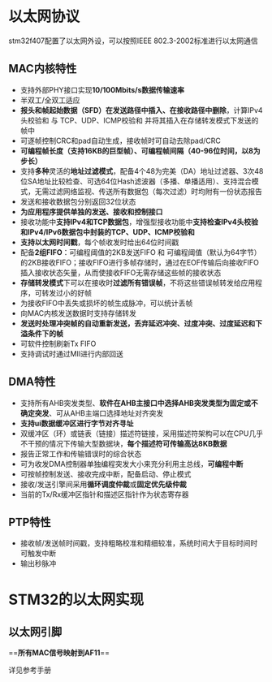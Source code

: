 # 以太网协议

stm32f407配置了以太网外设，可以按照IEEE 802.3-2002标准进行以太网通信

## MAC内核特性

* 支持外部PHY接口实现**10/100Mbits/s数据传输速率**
* 半双工/全双工适应
* **报头和帧起始数据（SFD）在发送路径中插入、在接收路径中删除**，计算IPv4头校验和 与 TCP、UDP、ICMP校验和 并将其插入在存储转发模式下发送的帧中
* 可逐帧控制CRC和pad自动生成，接收帧时可自动去除pad/CRC
* **可编程帧长度（支持16KB的巨型帧）、可编程帧间隔（40-96位时间，以8为步长）**
* 支持**多种**灵活的**地址过滤模式**，配备4个48为完美（DA）地址过滤器、3次48位SA地址比较检查、可选64位Hash滤波器（多播、单播适用）、支持混合模式，无需过滤网络监视、传送所有数据包（每次过滤）时均附有一份状态报告
* 发送和接收数据包分别返回32位状态
* **为应用程序提供单独的发送、接收和控制接口**
* 接收功能中**支持IPv4和TCP数据包**，增强型接收功能中**支持检查IPv4头校验和IPv4/IPv6数据包中封装的TCP、UDP、ICMP校验和**
* **支持以太网时间戳**，每个帧收发时给出64位时间戳
* 配备**2组FIFO**：可编程阈值的2KB发送FIFO 和 可编程阈值（默认为64字节）的2KB接收FIFO；接收FIFO进行多帧存储时，通过在EOF传输后向接收FIFO插入接收状态矢量，从而使接收FIFO无需存储这些帧的接收状态
* **存储转发模式**下可以在接收时**过滤所有错误帧**，不将这些错误帧转发给应用程序，可转发过小的好帧
* 为接收FIFO中丢失或损坏的帧生成脉冲，可以统计丢帧
* 向MAC内核发送数据时支持存储转发
* **发送时处理冲突帧的自动重新发送，丢弃延迟冲突、过度冲突、过度延迟和下溢条件下的帧**
* 可软件控制刷新Tx FIFO
* 支持调试时通过MII进行内部回送

## DMA特性

* 支持所有AHB突发类型、**软件在AHB主接口中选择AHB突发类型为固定或不确定突发**、可从AHB主端口选择地址对齐突发
* **支持ui数据缓冲区进行字节对齐寻址**
* 双缓冲区（环）或链表（链接）描述符链接，采用描述符架构可以在CPU几乎不干预的情况下传输大型数据块，**每个描述符可传输高达8KB数据**
* 报告正常工作和传输错误时的综合状态
* 可为收发DMA控制器单独编程突发大小来充分利用主总线，**可编程中断**
* 可按帧控制发送、接收完成中断，配备启动、停止模式
* 接收/发送引擎间采用**循环调度仲裁**或**固定优先级仲裁**
* 当前的Tx/Rx缓冲区指针和描述区指针作为状态寄存器

## PTP特性

* 接收帧/发送帧时间戳，支持粗略校准和精细较准，系统时间大于目标时间时可触发中断
* 输出秒脉冲

# STM32的以太网实现

## 以太网引脚

==**所有MAC信号映射到AF11**==

详见参考手册













